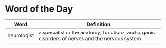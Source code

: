# Word of the Day

|Word|Definition|
|---|---|
|neurologist|a specialist in the anatomy, functions, and organic disorders of nerves and the nervous system|